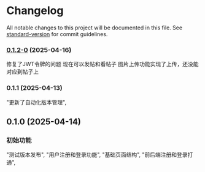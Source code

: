 # Changelog

All notable changes to this project will be documented in this file. See [standard-version](https://github.com/conventional-changelog/standard-version) for commit guidelines.

### [0.1.2-0](https://github.com/HKUSTGZ-Campus-Forum/front-end/compare/v0.1.1...v0.1.2-0) (2025-04-16)
修复了JWT令牌的问题
现在可以发帖和看帖子
图片上传功能实现了上传，还没能对应到帖子上

### 0.1.1 (2025-04-13)
"更新了自动化版本管理",

## 0.1.0 (2025-04-14)

### 初始功能
"测试版本发布",
"用户注册和登录功能",
"基础页面结构",
"前后端注册和登录打通",